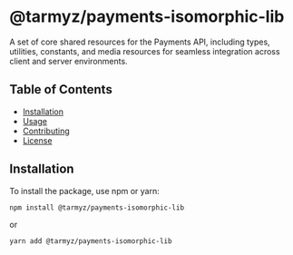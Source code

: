 # @tarmyz/payments-isomorphic-lib

A set of core shared resources for the Payments API, including types, utilities, constants, and media resources for seamless integration across client and server environments.

## Table of Contents

- [Installation](#installation)
- [Usage](#usage)
- [Contributing](#contributing)
- [License](#license)

## Installation

To install the package, use npm or yarn:

```bash
npm install @tarmyz/payments-isomorphic-lib
```

or

```bash
yarn add @tarmyz/payments-isomorphic-lib
```
